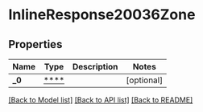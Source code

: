 # InlineResponse20036Zone

## Properties
Name | Type | Description | Notes
------------ | ------------- | ------------- | -------------
**_0** | [****](.md) |  | [optional] 

[[Back to Model list]](../README.md#documentation-for-models) [[Back to API list]](../README.md#documentation-for-api-endpoints) [[Back to README]](../README.md)

